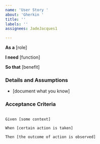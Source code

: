 ```yaml
---
name: 'User Story '
about: 'Gherkin '
title: ''
labels: ''
assignees: JadeJacques1

---
```


**As a** [role]

**I need** [function]

**So that** [benefit]

### Details and Assumptions

* [document what you know]

### Acceptance Criteria

```gherkin

Given [some context]

When [certain action is taken]

Then [the outcome of action is observed]
